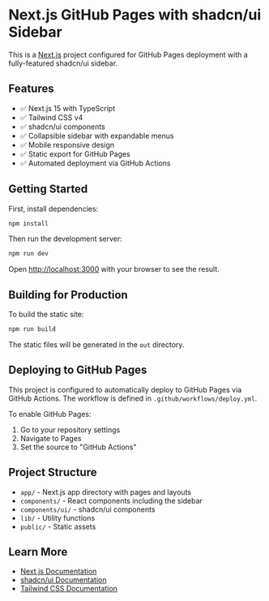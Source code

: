 # Next.js GitHub Pages with shadcn/ui Sidebar

This is a [Next.js](https://nextjs.org) project configured for GitHub Pages deployment with a fully-featured shadcn/ui sidebar.

## Features

- ✅ Next.js 15 with TypeScript
- ✅ Tailwind CSS v4
- ✅ shadcn/ui components
- ✅ Collapsible sidebar with expandable menus
- ✅ Mobile responsive design
- ✅ Static export for GitHub Pages
- ✅ Automated deployment via GitHub Actions

## Getting Started

First, install dependencies:

```bash
npm install
```

Then run the development server:

```bash
npm run dev
```

Open [http://localhost:3000](http://localhost:3000) with your browser to see the result.

## Building for Production

To build the static site:

```bash
npm run build
```

The static files will be generated in the `out` directory.

## Deploying to GitHub Pages

This project is configured to automatically deploy to GitHub Pages via GitHub Actions. The workflow is defined in `.github/workflows/deploy.yml`.

To enable GitHub Pages:
1. Go to your repository settings
2. Navigate to Pages
3. Set the source to "GitHub Actions"

## Project Structure

- `app/` - Next.js app directory with pages and layouts
- `components/` - React components including the sidebar
- `components/ui/` - shadcn/ui components
- `lib/` - Utility functions
- `public/` - Static assets

## Learn More

- [Next.js Documentation](https://nextjs.org/docs)
- [shadcn/ui Documentation](https://ui.shadcn.com)
- [Tailwind CSS Documentation](https://tailwindcss.com/docs)
